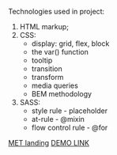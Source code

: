 Technologies used in project:

1. HTML markup;
2. CSS:
   - display: grid, flex, block
   - the var() function
   - tooltip
   - transition
   - transform
   - media queries
   - BEM methodology
3. SASS:
   - style rule - placeholder
   - at-rule - @mixin
   - flow control rule - @for

[MET landing](https://www.figma.com/file/lSR1m42L9YwzQwzzxKwHpw/THE-MET)
[DEMO LINK](https://olya-girnyak.github.io/layout_landing-page/)

